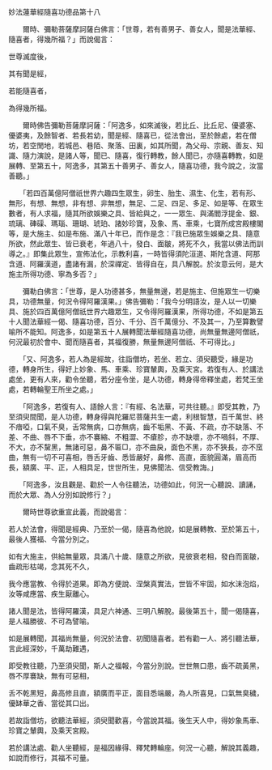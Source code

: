 妙法蓮華經隨喜功德品第十八

　　爾時、彌勒菩薩摩訶薩白佛言：「世尊，若有善男子、善女人，聞是法華經、隨喜者，得幾所福？」而說偈言：

世尊滅度後，

其有聞是經，

若能隨喜者，

為得幾所福。

　　爾時佛告彌勒菩薩摩訶薩：「阿逸多，如來滅後，若比丘、比丘尼、優婆塞、優婆夷，及餘智者、若長若幼，聞是經、隨喜已，從法會出，至於餘處，若在僧坊，若空閒地，若城邑、巷陌、聚落、田裏，如其所聞，為父母、宗親、善友、知識、隨力演說，是諸人等，聞已、隨喜，復行轉教，餘人聞已，亦隨喜轉教，如是展轉、至第五十，阿逸多，其第五十善男子、善女人，隨喜功德，我今說之，汝當善聽。」

　　「若四百萬億阿僧祇世界六趣四生眾生，卵生、胎生、濕生、化生，若有形、無形，有想、無想，非有想、非無想，無足、二足、四足、多足、如是等、在眾生數者，有人求福，隨其所欲娛樂之具、皆給與之，一一眾生、與滿閻浮提金、銀、琉璃、硨磲、瑪瑙、珊瑚、琥珀、諸妙珍寶，及象、馬、車乘，七寶所成宮殿樓閣等，是大施主、如是布施、滿八十年已，而作是念：『我已施眾生娛樂之具、隨意所欲，然此眾生、皆已衰老，年過八十，發白、面皺，將死不久，我當以佛法而訓導之。』即集此眾生，宣佈法化，示教利喜，一時皆得須陀洹道、斯陀含道、阿那含道、阿羅漢道，盡諸有漏，於深禪定、皆得自在，具八解脫。於汝意云何，是大施主所得功德、寧為多否？」

　　彌勒白佛言：「世尊，是人功德甚多，無量無邊，若是施主、但施眾生一切樂具，功德無量，何況令得阿羅漢果。」佛告彌勒：「我今分明語汝，是人以一切樂具、施於四百萬億阿僧祇世界六趣眾生，又令得阿羅漢果，所得功德，不如是第五十人聞法華經一偈、隨喜功德，百分、千分、百千萬億分、不及其一，乃至算數譬喻所不能知。阿逸多，如是第五十人展轉聞法華經隨喜功德，尚無量無邊阿僧祇，何況最初於會中、聞而隨喜者，其福復勝，無量無邊阿僧祇、不可得比。」

　　「又、阿逸多，若人為是經故，往詣僧坊，若坐、若立、須臾聽受，緣是功德，轉身所生，得好上妙象、馬、車乘、珍寶輦輿，及乘天宮。若復有人、於講法處坐，更有人來，勸令坐聽，若分座令坐，是人功德，轉身得帝釋坐處，若梵王坐處，若轉輪聖王所坐之處。」

　　「阿逸多，若復有人、語餘人言：『有經、名法華，可共往聽。』即受其教，乃至須臾間聞，是人功德，轉身得與陀羅尼菩薩共生一處，利根智慧，百千萬世、終不瘖啞，口氣不臭，舌常無病，口亦無病，齒不垢黑、不黃、不疏，亦不缺落、不差、不曲、唇不下垂，亦不褰縮、不粗澀、不瘡胗，亦不缺壞，亦不喎斜，不厚、不大，亦不黧黑，無諸可惡，鼻不匾□，亦不曲戾，面色不黑，亦不狹長，亦不窊曲，無有一切不可喜相，唇舌牙齒、悉皆嚴好，鼻修、高直，面貌圓滿，眉高而長，額廣、平、正，人相具足，世世所生，見佛聞法、信受教誨。」

　　「阿逸多，汝且觀是、勸於一人令往聽法，功德如此，何況一心聽說、讀誦，而於大眾、為人分別如說修行？」

　　爾時世尊欲重宣此義，而說偈言：

若人於法會，得聞是經典、乃至於一偈，隨喜為他說，如是展轉教、至於第五十，最後人獲福、今當分別之。

如有大施主，供給無量眾，具滿八十歲、隨意之所欲，見彼衰老相，發白而面皺，齒疏形枯竭，念其死不久，

我今應當教、令得於道果。即為方便說、涅槃真實法，世皆不牢固，如水沫泡焰，汝等咸應當、疾生厭離心。

諸人聞是法，皆得阿羅漢，具足六神通、三明八解脫。最後第五十，聞一偈隨喜，是人福勝彼、不可為譬喻。

如是展轉聞，其福尚無量，何況於法會、初聞隨喜者。若有勸一人、將引聽法華，言此經深妙，千萬劫難遇，

即受教往聽，乃至須臾聞，斯人之福報，今當分別說。世世無口患，齒不疏黃黑，唇不厚褰缺，無有可惡相，

舌不乾黑短，鼻高修且直，額廣而平正，面目悉端嚴，為人所喜見，口氣無臭穢，優缽華之香、當從其口出。

若故詣僧坊，欲聽法華經，須臾聞歡喜，今當說其福。後生天人中，得妙象馬車、珍寶之輦輿，及乘天宮殿。

若於講法處、勸人坐聽經，是福因緣得、釋梵轉輪座。何況一心聽，解說其義趣，如說而修行，其福不可量。
